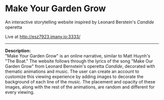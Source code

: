 # Make Your Garden Grow  

An interactive storytelling website inspired by Leonard Berstein's _Candide_ operetta
  
Live at http://esz7923.imany.io:3333/  

---

**Description:**  
"Make Your Garden Grow" is an online narrative, similar to Matt Huynh's "The Boat." The website follows through the lyrics of the song "Make Our Garden Grow" from Leonard Bernstein's operetta _Candide_, decorated with thematic animations and music. The user can create an account to customize this viewing experience by adding images to decorate the background of each line of the music. The placement and opacity of these images, along with the rest of the animations, are random and different for every viewing. 
